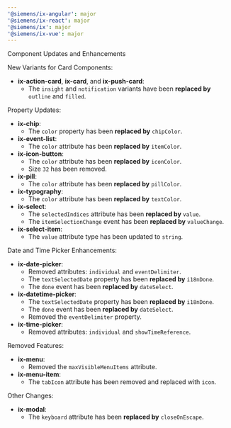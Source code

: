 ```yaml
---
'@siemens/ix-angular': major
'@siemens/ix-react': major
'@siemens/ix': major
'@siemens/ix-vue': major
---
```


Component Updates and Enhancements

New Variants for Card Components:
- **ix-action-card**, **ix-card**, and **ix-push-card**:
  - The `insight` and `notification` variants have been **replaced by** `outline` and `filled`.

Property Updates:
- **ix-chip**:
  - The `color` property has been **replaced by** `chipColor`.
- **ix-event-list**:
  - The `color` attribute has been **replaced by** `itemColor`.
- **ix-icon-button**:
  - The `color` attribute has been **replaced by** `iconColor`.
  - Size `32` has been removed.
- **ix-pill**:
  - The `color` attribute has been **replaced by** `pillColor`.
- **ix-typography**:
  - The `color` attribute has been **replaced by** `textColor`.
- **ix-select**:
  - The `selectedIndices` attribute has been **replaced by** `value`.
  - The `itemSelectionChange` event has been **replaced by** `valueChange`.
- **ix-select-item**:
  - The `value` attribute type has been updated to `string`.

Date and Time Picker Enhancements:
- **ix-date-picker**:
  - Removed attributes: `individual` and `eventDelimiter`.
  - The `textSelectedDate` property has been **replaced by** `i18nDone`.
  - The `done` event has been **replaced by** `dateSelect`.
- **ix-datetime-picker**:
  - The `textSelectedDate` property has been **replaced by** `i18nDone`.
  - The `done` event has been **replaced by** `dateSelect`.
  - Removed the `eventDelimiter` property.
- **ix-time-picker**:
  - Removed attributes: `individual` and `showTimeReference`.

Removed Features:
- **ix-menu**:
  - Removed the `maxVisibleMenuItems` attribute.
- **ix-menu-item**:
  - The `tabIcon` attribute has been removed and replaced with `icon`.

Other Changes:
- **ix-modal**:
  - The `keyboard` attribute has been **replaced by** `closeOnEscape`.
